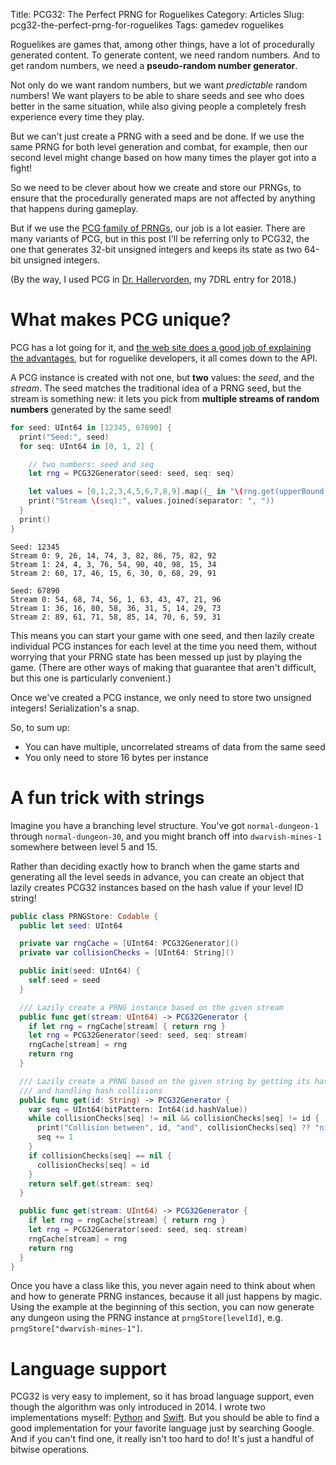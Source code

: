 Title: PCG32: The Perfect PRNG for Roguelikes
Category: Articles
Slug: pcg32-the-perfect-prng-for-roguelikes
Tags: gamedev roguelikes

Roguelikes are games that, among other things, have a lot of procedurally
generated content. To generate content, we need random numbers. And to get
random numbers, we need a **pseudo-random number generator**.

Not only do we want random numbers, but we want _predictable_ random numbers!
We want players to be able to share seeds and see who does better in the same
situation, while also giving people a completely fresh experience every time
they play.

But we can't just create a PRNG with a seed and be done. If we use the same
PRNG for both level generation and combat, for example, then our second level
might change based on how many times the player got into a fight!

So we need to be clever about how we create and store our PRNGs, to ensure
that the procedurally generated maps are not affected by anything that happens
during gameplay.

But if we use the [PCG family of PRNGs](http://www.pcg-random.org), our job
is a lot easier. There are many variants of PCG, but in this post I'll be
referring only to PCG32, the one that generates 32-bit unsigned integers and
keeps its state as two 64-bit unsigned integers.

(By the way, I used PCG in
[Dr. Hallervorden](https://irskep.itch.io/dr-hallervorden), my 7DRL entry for 2018.)

# What makes PCG unique?

PCG has a lot going for it, and [the web site does a good job of explaining
the advantages](http://www.pcg-random.org), but for roguelike developers, it
all comes down to the API.

A PCG instance is created with not one, but **two** values: the *seed*, and the
*stream*. The seed matches the traditional idea of a PRNG seed, but the stream
is something new: it lets you pick from **multiple streams of random numbers**
generated by the same seed!

```swift
for seed: UInt64 in [12345, 67890] {
  print("Seed:", seed)
  for seq: UInt64 in [0, 1, 2] {

    // two numbers: seed and seq
    let rng = PCG32Generator(seed: seed, seq: seq)

    let values = [0,1,2,3,4,5,6,7,8,9].map({_ in "\(rng.get(upperBound: 100))" })
    print("Stream \(seq):", values.joined(separator: ", "))
  }
  print()
}
```

```
Seed: 12345
Stream 0: 9, 26, 14, 74, 3, 82, 86, 75, 82, 92
Stream 1: 24, 4, 3, 76, 54, 90, 40, 98, 15, 34
Stream 2: 60, 17, 46, 15, 6, 30, 0, 68, 29, 91

Seed: 67890
Stream 0: 54, 68, 74, 56, 1, 63, 43, 47, 21, 96
Stream 1: 36, 16, 80, 58, 36, 31, 5, 14, 29, 73
Stream 2: 89, 61, 71, 58, 85, 14, 70, 6, 59, 31
```

This means you can start your game with one seed, and then lazily create
individual PCG instances for each level at the time you need them, without
worrying that your PRNG state has been messed up just by playing the game.
(There are other ways of making that guarantee that aren't difficult, but this
one is particularly convenient.)

Once we've created a PCG instance, we only need to store two unsigned
integers! Serialization's a snap.

So, to sum up:

* You can have multiple, uncorrelated streams of data from the same seed
* You only need to store 16 bytes per instance

# A fun trick with strings

Imagine you have a branching level structure. You've got `normal-dungeon-1`
through `normal-dungeon-30`, and you might branch off into `dwarvish-mines-1`
somewhere between level 5 and 15.

Rather than deciding exactly how to branch when the game starts and generating
all the level seeds in advance, you can create an object that lazily creates
PCG32 instances based on the hash value if your level ID string!

```swift
public class PRNGStore: Codable {
  public let seed: UInt64

  private var rngCache = [UInt64: PCG32Generator]()
  private var collisionChecks = [UInt64: String]()

  public init(seed: UInt64) {
    self.seed = seed
  }

  /// Lazily create a PRNG instance based on the given stream
  public func get(stream: UInt64) -> PCG32Generator {
    if let rng = rngCache[stream] { return rng }
    let rng = PCG32Generator(seed: seed, seq: stream)
    rngCache[stream] = rng
    return rng
  }

  /// Lazily create a PRNG based on the given string by getting its hash value
  /// and handling hash collisions
  public func get(id: String) -> PCG32Generator {
    var seq = UInt64(bitPattern: Int64(id.hashValue))
    while collisionChecks[seq] != nil && collisionChecks[seq] != id {
      print("Collision between", id, "and", collisionChecks[seq] ?? "nil")
      seq += 1
    }
    if collisionChecks[seq] == nil {
      collisionChecks[seq] = id
    }
    return self.get(stream: seq)
  }

  public func get(stream: UInt64) -> PCG32Generator {
    if let rng = rngCache[stream] { return rng }
    let rng = PCG32Generator(seed: seed, seq: stream)
    rngCache[stream] = rng
    return rng
  }
}
```

Once you have a class like this, you never again need to think about when and
how to generate PRNG instances, because it all just happens by magic. Using the
example at the beginning of this section, you can now generate any dungeon using
the PRNG instance at `prngStore[levelId]`, e.g. `prngStore["dwarvish-mines-1"]`.

# Language support

PCG32 is very easy to implement, so it has broad language support, even though
the algorithm was only introduced in 2014. I wrote two implementations myself:
[Python](https://github.com/irskep/clubsandwich/blob/master/clubsandwich/pcg32.py)
and [Swift](https://github.com/irskep/RogueKit/blob/master/Sources/RogueKit/Util/PCG32.swift).
But you should be able to find a good implementation for your favorite language
just by searching Google. And if you can't find one, it really isn't too hard
to do! It's just a handful of bitwise operations.